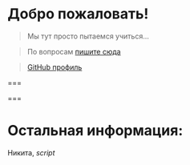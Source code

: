 # Добро пожаловать!

> Мы тут просто пытаемся учиться...

> По вопросам <a href="https://t.me/slyalike">пишите сюда</a>

> <a href="@mrniknikp">GitHub профиль</a>

===

===

# Остальная информация:
Никита, *script*